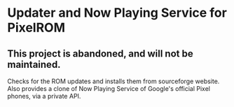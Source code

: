 # Updater and Now Playing Service for PixelROM

## This project is abandoned, and will not be maintained.

Checks for the ROM updates and installs them from sourceforge website.
Also provides a clone of Now Playing Service of Google's official Pixel phones, via a private API.